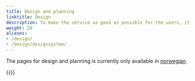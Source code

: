 ```yaml
---
title: Design and planning
linktitle: Design
description: To make the service as good as possible for the users, it is important to start by focusing on the users and understand their needs. Before you start developing, we recommend that you create a prototype and perform a user test. 
weight: 20
aliases: 
- /design/
- /design/designsystem/
---
```


The pages for design and planning is currently only available in [norwegian](/nb/app/guides/design/).

{{<children />}}
